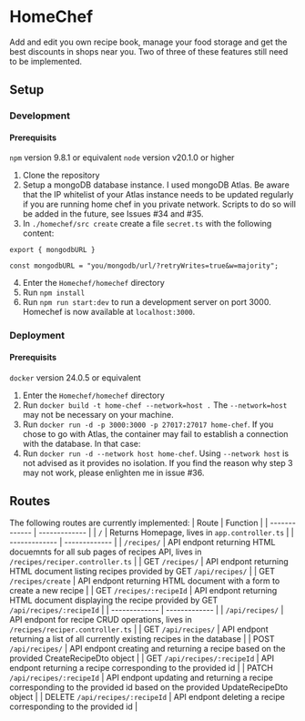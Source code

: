 # HomeChef


Add and edit you own recipe book, manage your food storage and get the best discounts in shops near you. Two of three of these features still need to be implemented.

## Setup
### Development
#### Prerequisits
`npm` version 9.8.1 or equivalent
`node` version v20.1.0 or higher

1. Clone the repository
2. Setup a mongoDB database instance. I used mongoDB Atlas. Be aware that the IP whitelist of your Atlas instance needs to be updated regularly if you are running home chef in you private network. Scripts to do so will be added in the future, see Issues #34 and #35.
3. In `./homechef/src create` create a file `secret.ts` with the following content:
```
export { mongodbURL }

const mongodbURL = "you/mongodb/url/?retryWrites=true&w=majority";
```
4. Enter the `Homechef/homechef` directory
5. Run `npm install`
6. Run `npm run start:dev` to run a development server on port 3000. Homechef is now available at `localhost:3000`.
### Deployment
#### Prerequisits
`docker` version 24.0.5 or equivalent
1. Enter the `Homechef/homechef` directory
2. Run `docker build -t home-chef --network=host .` The `--network=host` may not be necessary on your machine.
3. Run `docker run -d -p 3000:3000 -p 27017:27017 home-chef`. If you chose to go with Atlas, the container may fail to establish a connection with the database. In that case:
4. Run `docker run -d --network host home-chef`. Using `--network host` is not advised as it provides no isolation. If you find the reason why step 3 may not work, please enlighten me in issue #36.

## Routes

The following routes are currently implemented:
| Route  | Function |
| ------------- | ------------- |
| `/`  | Returns Homepage, lives in `app.controller.ts` |
| ------------- | ------------- |
| `/recipes/`  | API endpont returning HTML docuemnts for all sub pages of recipes API, lives in `/recipes/reciper.controller.ts`  |
| GET `/recipes/`  | API endpont returning HTML document listing recipes provided by GET `/api/recipes/` |
| GET `/recipes/create`  | API endpont returning HTML document with a form to create a new recipe |
| GET `/recipes/:recipeId`  | API endpont returning HTML document displaying the recipe provided by GET `/api/recipes/:recipeId` |
| ------------- | ------------- |
| `/api/recipes/`  | API endpont for recipe CRUD operations, lives in `/recipes/reciper.controller.ts` |
| GET `/api/recipes/`  | API endpont returning a list of all currently existing recipes in the database |
| POST `/api/recipes/`  | API endpont creating and returning a recipe based on the provided CreateRecipeDto object |
| GET `/api/recipes/:recipeId`  | API endpont returning a recipe corresponding to the provided id |
| PATCH `/api/recipes/:recipeId`  | API endpont updating and returning a recipe corresponding to the provided id based on the provided UpdateRecipeDto object |
| DELETE `/api/recipes/:recipeId`  | API endpont deleting a recipe corresponding to the provided id |
